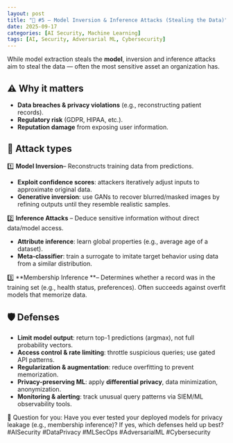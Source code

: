 ```yaml
---
layout: post
title: "🔐 #5 — Model Inversion & Inference Attacks (Stealing the Data)"
date: 2025-09-17
categories: [AI Security, Machine Learning]
tags: [AI, Security, Adversarial ML, Cybersecurity]
---
```


While model extraction steals the **model**, inversion and inference attacks aim to steal the data — often the most sensitive asset an organization has.

## ⚠️ Why it matters
- **Data breaches & privacy violations** (e.g., reconstructing patient records).
- **Regulatory risk** (GDPR, HIPAA, etc.).
- **Reputation damage** from exposing user information.



## 🧠 Attack types
1️⃣ **Model Inversion**– Reconstructs training data from predictions.
- **Exploit confidence scores**: attackers iteratively adjust inputs to approximate original data.
- **Generative inversion**: use GANs to recover blurred/masked images by refining outputs until they resemble realistic samples.

2️⃣ **Inference Attacks** – Deduce sensitive information without direct data/model access.
- **Attribute inference**: learn global properties (e.g., average age of a dataset).
- **Meta-classifier**: train a surrogate to imitate target behavior using data from a similar distribution.

3️⃣ **Membership Inference **– Determines whether a record was in the training set (e.g., health status, preferences). Often succeeds against overfit models that memorize data.

## 🛡️ Defenses
- **Limit model output**: return top-1 predictions (argmax), not full probability vectors.
- **Access control & rate limiting**: throttle suspicious queries; use gated API patterns.
- **Regularization & augmentation**: reduce overfitting to prevent memorization.
- **Privacy-preserving ML**: apply **differential privacy**, data minimization, anonymization.
- **Monitoring & alerting**: track unusual query patterns via SIEM/ML observability tools.



💬 Question for you: Have you ever tested your deployed models for privacy leakage (e.g., membership inference)? If yes, which defenses held up best?
#AISecurity #DataPrivacy #MLSecOps #AdversarialML #Cybersecurity


